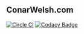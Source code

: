 ## ConarWelsh.com

[![Circle CI](https://circleci.com/gh/conarwelsh/conarwelsh.com.svg?style=svg)](https://circleci.com/gh/conarwelsh/conarwelsh.com)
[![Codacy Badge](https://www.codacy.com/project/badge/d168e74860fa47379395a8448c9cab3d)](https://www.codacy.com/app/conarwelsh/conarwelsh-com)